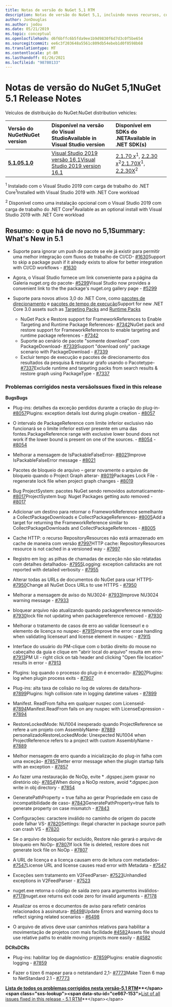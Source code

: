 ```yaml
---
title: Notas de versão do NuGet 5,1 RTM
description: Notas de versão do NuGet 5,1, incluindo novos recursos, correções de bugs e DCRs.
author: JonDouglas
ms.author: jodou
ms.date: 05/21/2019
ms.topic: conceptual
ms.openlocfilehash: d6f6bffc6b5fda9ee1b9d9830f6d7d3c0f5be654
ms.sourcegitcommit: ee6c3f203648a5561c809db54ebeb1d0f0598b68
ms.translationtype: MT
ms.contentlocale: pt-BR
ms.lasthandoff: 01/26/2021
ms.locfileid: "98780133"
---
```

# <a name="nuget-51-release-notes"></a><span data-ttu-id="ce667-103">Notas de versão do NuGet 5,1</span><span class="sxs-lookup"><span data-stu-id="ce667-103">NuGet 5.1 Release Notes</span></span>

<span data-ttu-id="ce667-104">Veículos de distribuição do NuGet:</span><span class="sxs-lookup"><span data-stu-id="ce667-104">NuGet distribution vehicles:</span></span>

| <span data-ttu-id="ce667-105">Versão do NuGet</span><span class="sxs-lookup"><span data-stu-id="ce667-105">NuGet version</span></span> | <span data-ttu-id="ce667-106">Disponível na versão do Visual Studio</span><span class="sxs-lookup"><span data-stu-id="ce667-106">Available in Visual Studio version</span></span>| <span data-ttu-id="ce667-107">Disponível em SDKs do .NET</span><span class="sxs-lookup"><span data-stu-id="ce667-107">Available in .NET SDK(s)</span></span>|
|:---|:---|:---|
| [<span data-ttu-id="ce667-108">**5.1.0**</span><span class="sxs-lookup"><span data-stu-id="ce667-108">**5.1.0**</span></span>](https://nuget.org/downloads) | [<span data-ttu-id="ce667-109">Visual Studio 2019 versão 16,1</span><span class="sxs-lookup"><span data-stu-id="ce667-109">Visual Studio 2019 version 16.1</span></span>](https://visualstudio.microsoft.com/downloads/) | <span data-ttu-id="ce667-110">[2.1.70 x](https://dotnet.microsoft.com/download/dotnet-core/2.1)<sup>1</sup>, [2.2.30 x](https://dotnet.microsoft.com/download/dotnet-core/2.2)<sup>2</sup></span><span class="sxs-lookup"><span data-stu-id="ce667-110">[2.1.70X](https://dotnet.microsoft.com/download/dotnet-core/2.1)<sup>1</sup>, [2.2.30X](https://dotnet.microsoft.com/download/dotnet-core/2.2)<sup>2</sup></span></span> |

<span data-ttu-id="ce667-111"><sup>1</sup> Instalado com o Visual Studio 2019 com carga de trabalho do .NET Core</span><span class="sxs-lookup"><span data-stu-id="ce667-111"><sup>1</sup>Installed with Visual Studio 2019 with .NET Core workload</span></span> 

<span data-ttu-id="ce667-112"><sup>2</sup> Disponível como uma instalação opcional com o Visual Studio 2019 com carga de trabalho do .NET Core</span><span class="sxs-lookup"><span data-stu-id="ce667-112"><sup>2</sup>Available as an optional install with Visual Studio 2019 with .NET Core workload</span></span>

## <a name="summary-whats-new-in-51"></a><span data-ttu-id="ce667-113">Resumo: o que há de novo no 5,1</span><span class="sxs-lookup"><span data-stu-id="ce667-113">Summary: What's New in 5.1</span></span>

* <span data-ttu-id="ce667-114">Suporte para ignorar um push de pacote se ele já existir para permitir uma melhor integração com fluxos de trabalho de CI/CD- [#1630](https://github.com/NuGet/Home/issues/1630#issuecomment-483461100)</span><span class="sxs-lookup"><span data-stu-id="ce667-114">Support to skip a package push if it already exists to allow for better integration with CI/CD workflows - [#1630](https://github.com/NuGet/Home/issues/1630#issuecomment-483461100)</span></span>

* <span data-ttu-id="ce667-115">Agora, o Visual Studio fornece um link conveniente para a página da Galeria nuget.org do pacote- [#5299](https://github.com/NuGet/Home/issues/5299#issuecomment-494458510)</span><span class="sxs-lookup"><span data-stu-id="ce667-115">Visual Studio now provides a convenient link to the the package's nuget.org gallery page - [#5299](https://github.com/NuGet/Home/issues/5299#issuecomment-494458510)</span></span>

* <span data-ttu-id="ce667-116">Suporte para novos ativos 3,0 do .NET Core, como [pacotes de direcionamento](https://github.com/dotnet/cli/issues/10006) e [pacotes de tempo de execução](https://github.com/dotnet/cli/issues/10007)</span><span class="sxs-lookup"><span data-stu-id="ce667-116">Support for new .NET Core 3.0 assets such as [Targeting Packs](https://github.com/dotnet/cli/issues/10006) and [Runtime Packs](https://github.com/dotnet/cli/issues/10007)</span></span>
  * <span data-ttu-id="ce667-117">NuGet Pack e Restore support for FrameworkReferences to Enable Targeting and Runtime Package References- [#7342](https://github.com/NuGet/Home/issues/7342)</span><span class="sxs-lookup"><span data-stu-id="ce667-117">NuGet pack and restore support for FrameworkReferences to enable targeting and runtime package references - [#7342](https://github.com/NuGet/Home/issues/7342)</span></span>
  * <span data-ttu-id="ce667-118">Suporte ao cenário de pacote "somente download" com PackageDownload- [#7339](https://github.com/NuGet/Home/issues/7339)</span><span class="sxs-lookup"><span data-stu-id="ce667-118">Support "download only" package scenario with PackageDownload - [#7339](https://github.com/NuGet/Home/issues/7339)</span></span>
  * <span data-ttu-id="ce667-119">Excluir tempo de execução e pacotes de direcionamento dos resultados da pesquisa & restaurar grafo usando o Pacotetype- [#7337](https://github.com/NuGet/Home/issues/7337)</span><span class="sxs-lookup"><span data-stu-id="ce667-119">Exclude runtime and targeting packs from search results & restore graph using PackageType - [#7337](https://github.com/NuGet/Home/issues/7337)</span></span>

### <a name="issues-fixed-in-this-release"></a><span data-ttu-id="ce667-120">Problemas corrigidos nesta versão</span><span class="sxs-lookup"><span data-stu-id="ce667-120">Issues fixed in this release</span></span>

<span data-ttu-id="ce667-121">**Bugs**</span><span class="sxs-lookup"><span data-stu-id="ce667-121">**Bugs**</span></span>

* <span data-ttu-id="ce667-122">Plug-ins: detalhes da exceção perdidos durante a criação do plug-in- [#8057](https://github.com/NuGet/Home/issues/8057)</span><span class="sxs-lookup"><span data-stu-id="ce667-122">Plugins:  exception details lost during plugin creation - [#8057](https://github.com/NuGet/Home/issues/8057)</span></span>

* <span data-ttu-id="ce667-123">O intervalo de PackageReference com limite inferior exclusivo não funcionará se o limite inferior estiver presente em uma das fontes.</span><span class="sxs-lookup"><span data-stu-id="ce667-123">PackageReference range with exclusive lower bound does not work if the lower bound is present on one of the sources.</span></span><span data-ttu-id="ce667-124"> - [#8054](https://github.com/NuGet/Home/issues/8054)</span><span class="sxs-lookup"><span data-stu-id="ce667-124"> - [#8054](https://github.com/NuGet/Home/issues/8054)</span></span>

* <span data-ttu-id="ce667-125">Melhorar a mensagem de IsPackableFalseError- [#8021](https://github.com/NuGet/Home/issues/8021)</span><span class="sxs-lookup"><span data-stu-id="ce667-125">Improve IsPackableFalseError message - [#8021](https://github.com/NuGet/Home/issues/8021)</span></span>

* <span data-ttu-id="ce667-126">Pacotes de bloqueio de arquivo – gerar novamente o arquivo de bloqueio quando o Project Graph alterar- [#8019](https://github.com/NuGet/Home/issues/8019)</span><span class="sxs-lookup"><span data-stu-id="ce667-126">Packages Lock File - regenerate lock file when project graph changes - [#8019](https://github.com/NuGet/Home/issues/8019)</span></span>

* <span data-ttu-id="ce667-127">Bug ProjectSystem: pacotes NuGet sendo removidos automaticamente- [#8017](https://github.com/NuGet/Home/issues/8017)</span><span class="sxs-lookup"><span data-stu-id="ce667-127">ProjectSystem bug: Nuget Packages getting auto removed - [#8017](https://github.com/NuGet/Home/issues/8017)</span></span>

* <span data-ttu-id="ce667-128">Adicionar um destino para retornar o FrameworkReference semelhante a CollectPackageDownloads e CollectPackageReferences- [#8005](https://github.com/NuGet/Home/issues/8005)</span><span class="sxs-lookup"><span data-stu-id="ce667-128">Add a target for returning the FrameworkReference similar to CollectPackageDownloads and CollectPackageReferences - [#8005](https://github.com/NuGet/Home/issues/8005)</span></span>

* <span data-ttu-id="ce667-129">Cache HTTP: o recurso RepositoryResources não está armazenado em cache de maneira com versão [#7997](https://github.com/NuGet/Home/issues/7997)</span><span class="sxs-lookup"><span data-stu-id="ce667-129">HTTP cache:  RepositoryResources resource is not cached in a versioned way - [#7997](https://github.com/NuGet/Home/issues/7997)</span></span>

* <span data-ttu-id="ce667-130">Registro em log: as pilhas de chamadas de exceção não são relatadas com detalhes detalhados- [#7955](https://github.com/NuGet/Home/issues/7955)</span><span class="sxs-lookup"><span data-stu-id="ce667-130">Logging:  exception callstacks are not reported with detailed verbosity - [#7955](https://github.com/NuGet/Home/issues/7955)</span></span>

* <span data-ttu-id="ce667-131">Alterar todas as URLs de documentos do NuGet para usar HTTPS- [#7950](https://github.com/NuGet/Home/issues/7950)</span><span class="sxs-lookup"><span data-stu-id="ce667-131">Change all NuGet Docs URLs to use HTTPS - [#7950](https://github.com/NuGet/Home/issues/7950)</span></span>

* <span data-ttu-id="ce667-132">Melhorar a mensagem de aviso do NU3024- [#7933](https://github.com/NuGet/Home/issues/7933)</span><span class="sxs-lookup"><span data-stu-id="ce667-132">Improve NU3024 warning message - [#7933](https://github.com/NuGet/Home/issues/7933)</span></span>

* <span data-ttu-id="ce667-133">bloquear arquivo não atualizando quando packagereference removido- [#7930](https://github.com/NuGet/Home/issues/7930)</span><span class="sxs-lookup"><span data-stu-id="ce667-133">lock file not updating when packagereference removed - [#7930](https://github.com/NuGet/Home/issues/7930)</span></span>

* <span data-ttu-id="ce667-134">Melhorar o tratamento de casos de erro ao validar licenseurl e o elemento de licença no nuspec- [#7915](https://github.com/NuGet/Home/issues/7915)</span><span class="sxs-lookup"><span data-stu-id="ce667-134">Improve the error case handling when validating licenseurl and license element in nuspec - [#7915](https://github.com/NuGet/Home/issues/7915)</span></span>

* <span data-ttu-id="ce667-135">Interface do usuário do PM-clique com o botão direito do mouse no cabeçalho da guia e clique em "abrir local do arquivo" resulta em erro- [#7913](https://github.com/NuGet/Home/issues/7913)</span><span class="sxs-lookup"><span data-stu-id="ce667-135">PM UI - right click on tab header and clicking "Open file location" results in error - [#7913](https://github.com/NuGet/Home/issues/7913)</span></span>

* <span data-ttu-id="ce667-136">Plugins: log quando o processo do plug-in é encerrado- [#7907](https://github.com/NuGet/Home/issues/7907)</span><span class="sxs-lookup"><span data-stu-id="ce667-136">Plugins:  log when plugin process exits - [#7907](https://github.com/NuGet/Home/issues/7907)</span></span>

* <span data-ttu-id="ce667-137">Plug-ins: alta taxa de colisão no log de valores de data/hora- [#7899](https://github.com/NuGet/Home/issues/7899)</span><span class="sxs-lookup"><span data-stu-id="ce667-137">Plugins:  high collision rate in logging datetime values - [#7899](https://github.com/NuGet/Home/issues/7899)</span></span>

* <span data-ttu-id="ce667-138">Manifest. ReadFrom falha em qualquer nuspec com Licenseid- [#7894](https://github.com/NuGet/Home/issues/7894)</span><span class="sxs-lookup"><span data-stu-id="ce667-138">Manifest.ReadFrom fails on any nuspec with LicenseExpression - [#7894](https://github.com/NuGet/Home/issues/7894)</span></span>

* <span data-ttu-id="ce667-139">RestoreLockedMode: NU1004 inesperado quando ProjectReference se refere a um projeto com AssemblyName- [#7889](https://github.com/NuGet/Home/issues/7889) personalizado</span><span class="sxs-lookup"><span data-stu-id="ce667-139">RestoreLockedMode: Unexpected NU1004 when ProjectReference refers to a project with custom AssemblyName - [#7889](https://github.com/NuGet/Home/issues/7889)</span></span>

* <span data-ttu-id="ce667-140">Melhor mensagem de erro quando a inicialização do plug-in falha com uma exceção- [#7857](https://github.com/NuGet/Home/issues/7857)</span><span class="sxs-lookup"><span data-stu-id="ce667-140">Better error message when the plugin startup fails with an exception - [#7857](https://github.com/NuGet/Home/issues/7857)</span></span>

* <span data-ttu-id="ce667-141">Ao fazer uma restauração de NoOp, evite \* .dgspec.jsem gravar no diretório obj- [#7854](https://github.com/NuGet/Home/issues/7854)</span><span class="sxs-lookup"><span data-stu-id="ce667-141">When doing a NoOp restore, avoid \*.dgspec.json write in obj directory - [#7854](https://github.com/NuGet/Home/issues/7854)</span></span>

* <span data-ttu-id="ce667-142">GeneratePathProperty = true falha ao gerar Propriedade em caso de incompatibilidade de caso- [#7843](https://github.com/NuGet/Home/issues/7843)</span><span class="sxs-lookup"><span data-stu-id="ce667-142">GeneratePathProperty=true fails to generate property on case mismatch - [#7843](https://github.com/NuGet/Home/issues/7843)</span></span>

* <span data-ttu-id="ce667-143">Configurações: caractere inválido no caminho de origem do pacote pode falhar VS- [#7820](https://github.com/NuGet/Home/issues/7820)</span><span class="sxs-lookup"><span data-stu-id="ce667-143">Settings:  illegal character in package source path can crash VS - [#7820](https://github.com/NuGet/Home/issues/7820)</span></span>

* <span data-ttu-id="ce667-144">Se o arquivo de bloqueio for excluído, Restore não gerará o arquivo de bloqueio em NoOp- [#7807](https://github.com/NuGet/Home/issues/7807)</span><span class="sxs-lookup"><span data-stu-id="ce667-144">If lock file is deleted, restore does not generate lock file on NoOp  - [#7807](https://github.com/NuGet/Home/issues/7807)</span></span>

* <span data-ttu-id="ce667-145">A URL de licença e a licença causam erro de leitura com metadados- [#7547](https://github.com/NuGet/Home/issues/7547)</span><span class="sxs-lookup"><span data-stu-id="ce667-145">License URL and license causes read error with Metadata - [#7547](https://github.com/NuGet/Home/issues/7547)</span></span>

* <span data-ttu-id="ce667-146">Exceções sem tratamento em V2FeedParser- [#7523](https://github.com/NuGet/Home/issues/7523)</span><span class="sxs-lookup"><span data-stu-id="ce667-146">Unhandled exceptions in V2FeedParser - [#7523](https://github.com/NuGet/Home/issues/7523)</span></span>

* <span data-ttu-id="ce667-147">nuget.exe retorna o código de saída zero para argumentos inválidos- [#7178](https://github.com/NuGet/Home/issues/7178)</span><span class="sxs-lookup"><span data-stu-id="ce667-147">nuget.exe returns exit code zero for invalid arguments - [#7178](https://github.com/NuGet/Home/issues/7178)</span></span>

* <span data-ttu-id="ce667-148">Atualizar os erros e documentos de aviso para refletir cenários relacionados à assinatura- [#6498](https://github.com/NuGet/Home/issues/6498)</span><span class="sxs-lookup"><span data-stu-id="ce667-148">Update Errors and warning docs to reflect signing related scenarios - [#6498](https://github.com/NuGet/Home/issues/6498)</span></span>

* <span data-ttu-id="ce667-149">O arquivo de ativos deve usar caminhos relativos para habilitar a movimentação de projetos com mais facilidade [#4582](https://github.com/NuGet/Home/issues/4582)</span><span class="sxs-lookup"><span data-stu-id="ce667-149">Assets file should use relative paths to enable moving projects more easily - [#4582](https://github.com/NuGet/Home/issues/4582)</span></span>

<span data-ttu-id="ce667-150">**DCRs**</span><span class="sxs-lookup"><span data-stu-id="ce667-150">**DCRs**</span></span>

* <span data-ttu-id="ce667-151">Plug-ins: habilitar log de diagnóstico- [#7859](https://github.com/NuGet/Home/issues/7859)</span><span class="sxs-lookup"><span data-stu-id="ce667-151">Plugins:  enable diagnostic logging - [#7859](https://github.com/NuGet/Home/issues/7859)</span></span>

* <span data-ttu-id="ce667-152">Fazer o tizen 6 mapear para o netstandard 2,1- [#7773](https://github.com/NuGet/Home/issues/7773)</span><span class="sxs-lookup"><span data-stu-id="ce667-152">Make Tizen 6 map to NetStandard 2.1 - [#7773](https://github.com/NuGet/Home/issues/7773)</span></span>

<span data-ttu-id="ce667-153">**[Lista de todos os problemas corrigidos nesta versão-5,1 RTM](https://github.com/nuget/home/issues?q=is%3Aissue+is%3Aclosed+milestone%3A%225.1")**</span><span class="sxs-lookup"><span data-stu-id="ce667-153">**[List of all issues fixed in this release - 5.1 RTM](https://github.com/nuget/home/issues?q=is%3Aissue+is%3Aclosed+milestone%3A%225.1")**</span></span>
